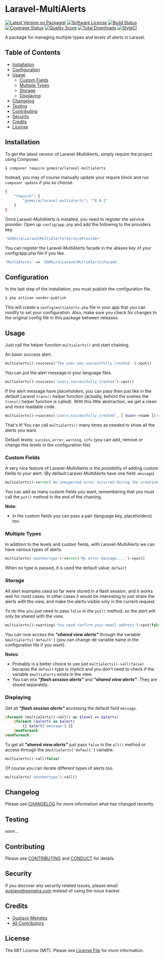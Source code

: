 # Laravel-MultiAlerts

[![Latest Version on Packagist][ico-version]][link-packagist]
[![Software License][ico-license]](LICENSE.md)
[![Build Status][ico-travis]][link-travis]
[![Coverage Status][ico-scrutinizer]][link-scrutinizer]
[![Quality Score][ico-code-quality]][link-code-quality]
[![Total Downloads][ico-downloads]][link-downloads]
[![StyleCI][ico-styleci]][link-styleci]

A package for managing multiple types and levels of alerts in Laravel.

## Table of Contents

- [Installation](#installation)
- [Configuration](#configuration)
- [Usage](#usage)
    - [Custom Fields](#custom-fields)
    - [Multiple Types](#multiple-types)
    - [Storage](#storage)
    - [Displaying](#displaying)
- [Changelog](#changelog)
- [Testing](#testing)
- [Contributing](#contributing)
- [Security](#security)
- [Credits](#credits)
- [License](#license)

## Installation

To get the latest version of Laravel-MultiAlerts, simply require the project using Composer.

``` bash
$ composer require gsmeira/laravel-multialerts
```

Instead, you may of course manually update your require block and run `composer update` if you so choose.

``` bash
{
    "require": {
        "gsmeira/laravel-multialerts": "^0.0.1"
    }
}
```

Once Laravel-MultiAlerts is installed, you need to register the service provider. Open up `config/app.php` and add the following to the providers key.

``` php
'GSMeira\LaravelMultiAlerts\ServiceProvider'
```

You can register the Laravel-MultiAlerts facade in the aliases key of your config/app.php file if you like.

``` php
'MultiAlerts' => 'GSMeira\LaravelMultiAlerts\Facade'
```

## Configuration

In the last step of the installation, you must publish the configuration file.

``` bash
$ php artisan vendor:publish
```

This will create a `config/multialerts.php` file in your app that you can modify to set your configuration. Also, make sure you check for changes to the original config file in this package between releases.

## Usage

Just call the helper function `multialerts()` and start chaining.

An basic success alert.

``` php
multialerts()->success('The user was successfully created.')->put()
```

You can put the alert message in your language files.

``` php
multialerts()->success('users.successfully_created')->put()
```

If the alert message have placeholders, you can pass then just like in the default Laravel `trans()` helper function (actually, behind the scenes the `trans()` helper function is called). With this little abstraction, we get a clean and more readable code.

``` php
multialerts()->success('users.successfully_created', [ $user->name ])->put()
```

That's it! You can call `multialerts()` many times as needed to show all the alerts you want.

Default levels: `success`, `error`, `warning`, `info` (you can add, remove or change this levels in the configuration file)

### Custom Fields

A very nice feature of Laravel-MultiAlerts is the possibility of adding custom fields to your alert. (By default Laravel-MultiAlerts have one field: `message`)

``` php
multialerts()->error('An unexpected error occurred during the creation process!')->tip('Please, try again later. If the problem persists contact the site administrator.')->put()
```

You can add as many custom fields you want, remembering that you must call the `put()` method in the end of the chaining.

**Note:**

* In the custom fields you can pass a pair (language key, placeholders) too.

### Multiple Types

In addition to the levels and custom fields, with Laravel-MultiAlerts we can have various types of alerts.

``` php
multialerts('anothertype')->error('My error message....')->put()
```

When no type is passed, it is used the default value: `default`

### Storage

All alert examples used so far were stored in a flash session, and it works well for most cases. In other cases it would be interesting to just share the alerts with the view, and make the alerts visible only in the current request.

To do this you just need to pass `false` in the `put()` method, so the alert will only be shared with the view.

``` php
multialerts()->warning('You need confirm your email address')->put(false)
```

You can now access the _**"shared view alerts"**_ through the variable `$multialerts['default']` (you can change de variable name in the configuration file if you want).

**Notes:**

* Probably is a better choice to use just `multialerts()->all(false)` because the `default` type is implicit and you don't need to check if the variable `$multialerts` exists in the view.
* You can mix _**"flash session alerts"**_ and _**"shared view alerts"**_. They are stored separately.

### Displaying

Get all _**"flash session alerts"**_ accessing the default field `message`.

``` php
@foreach (multialerts()->all() as $level => $alerts)
    @foreach ($alerts as $alert)
        {{ $alert['message'] }}
    @endforeach
@endforeach
```

To get all _**"shared view alerts"**_ just pass `false` in the `all()` method or access through the `$multialerts['default']` variable.

``` php
multialerts()->all(false)
```

Of course you can iterate different types of alerts too.

``` php
multialerts('anothertype')->all()
```

## Changelog

Please see [CHANGELOG](CHANGELOG.md) for more information what has changed recently.

## Testing

soon...

## Contributing

Please see [CONTRIBUTING](CONTRIBUTING.md) and [CONDUCT](CONDUCT.md) for details.

## Security

If you discover any security related issues, please email gustavo@gsmeira.com instead of using the issue tracker.

## Credits

- [Gustavo Meireles][link-author]
- [All Contributors][link-contributors]

## License

The MIT License (MIT). Please see [License File](LICENSE.md) for more information.

[ico-version]: https://img.shields.io/packagist/v/gsmeira/Laravel-MultiAlerts.svg?style=flat-square
[ico-license]: https://img.shields.io/badge/license-MIT-brightgreen.svg?style=flat-square
[ico-travis]: https://img.shields.io/travis/gsmeira/Laravel-MultiAlerts/master.svg?style=flat-square
[ico-scrutinizer]: https://img.shields.io/scrutinizer/coverage/g/gsmeira/Laravel-MultiAlerts.svg?style=flat-square
[ico-code-quality]: https://img.shields.io/scrutinizer/g/gsmeira/Laravel-MultiAlerts.svg?style=flat-square
[ico-downloads]: https://img.shields.io/packagist/dt/gsmeira/Laravel-MultiAlerts.svg?style=flat-square
[ico-styleci]: https://styleci.io/repos/52993366/shield

[link-packagist]: https://packagist.org/packages/gsmeira/Laravel-MultiAlerts
[link-travis]: https://travis-ci.org/gsmeira/Laravel-MultiAlerts
[link-scrutinizer]: https://scrutinizer-ci.com/g/gsmeira/Laravel-MultiAlerts/code-structure
[link-code-quality]: https://scrutinizer-ci.com/g/gsmeira/Laravel-MultiAlerts
[link-downloads]: https://packagist.org/packages/gsmeira/Laravel-MultiAlerts
[link-author]: https://github.com/gsmeira
[link-contributors]: ../../contributors
[link-styleci]: https://styleci.io/repos/52993366